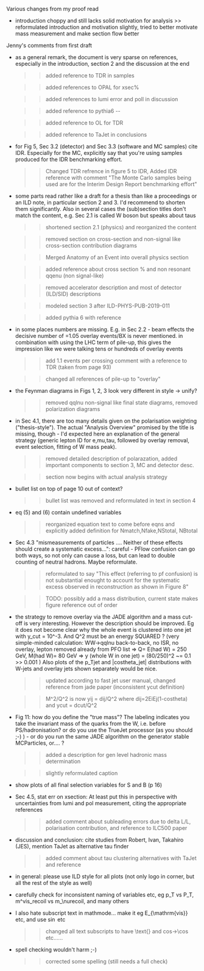 

Various changes from my proof read

- introduction choppy and still lacks solid motivation for analysis
		>> reformulated introduction and motivation slightly, tried to better motivate mass measurement and make section flow better

Jenny's comments from first draft

- as a general remark, the document is very sparse on references, especially in the introduction, section 2 and the discussion at the end

	>> added reference to TDR in samples

	>> added references to OPAL for xsec%

	>> added references to lumi error and poll in discussion

	>> added reference to pythia6 --

	>> added reference to OL for TDR

	>> added reference to TaJet in conclusions

- for Fig 5, Sec 3.2 (detector) and Sec 3.3 (software and MC samples) cite IDR. Especially for the MC, explicitly say that you're using samples produced
   for the IDR benchmarking effort.

	>> Changed TDR refrence in figure 5 to IDR, Added IDR reference with comment "The Monte Carlo samples being used are for the Interim Design Report benchmarking effort"


- some parts read rather like a draft for a thesis than like a proceedings or an ILD note, in particular section 2 and 3. I'd recommend to shorten
   them significantly. Also in several cases the (sub)section titles don't match the content, e.g. Sec 2.1 is called W boson but speaks about taus

	>> shortened section 2.1 (physics) and reorganized the content

    >> removed section on cross-section and non-signal like cross-section contribution diagrams

    >> Merged Anatomy of an Event into overall physics section

	>> added reference about cross section % and non resonant qqenu (non signal-like)

	>> removed accelerator description and most of detector (ILD/SID) descriptions

	>> modeled section 3 after ILD-PHYS-PUB-2019-011

	>> added pythia 6 with reference


- in some places numbers are missing. E.g. in Sec 2.2 - beam effects the decisive number of <N>=1.05 overlay events/BX is never mentioned.
   in combination with using the LHC term of pile-up, this gives the impression like we were talking tens or hundreds of overlay events
	
	>> add 1.1 events per crossing comment with a reference to TDR (taken from page 93)

	>> changed all references of pile-up to "overlay"


- the Feynman diagrams in Figs 1, 2, 3 look very different in style -> unify?
	 
	>> removed qqlnu non-signal like final state diagrams, removed polarization diagrams


- in Sec 4.1, there are too many details given on the polarisation weighting ("thesis-style"). The actual "Analysis Overview" promised by the title
   is missing, though - I'd expected here an explanation of the general strategy (generic lepton ID for e,mu,tau, followed by overlay removal, event selection,
   fitting of W mass peak).
	
	>> removed detailed description of polarazation, added important components to section 3, MC and detector desc.

	>> section now begins with actual analysis strategy 



- bullet list on top of page 10 out of context?

	>> bullet list was removed and reformulated in text in section 4


- eq (5) and (6) contain undefined variables

	>> reorganized equation text to come before eqns and explicitly added definition for Nmatch,Nfake,NStotal, NBtotal


- Sec 4.3 "mismeasurements of particles .... Neither of these effects should create a systematic excess...": careful - PFlow confusion can go both ways, so not
    only can cause a loss, but can lead to double counting of neutral hadrons. Maybe reformulate.

	>>reformulated to say "This effect (referring to pf confusion) is not substantial enought to account for the systematic excess observed in reconstruction as shown in Figure 8"

	>> TODO: possibly add a mass distribution, current state makes figure reference out of order


- the strategy to remove overlay via the JADE algorithm and a mass cut-off is very interesting. However the description should be improved.
   Eg it does not become clear why the whole event is clustered into one jet with y_cut = 10^-3. And Q^2 must be an energy SQUARED ?
   (very simple-minded calculation: WW->qqlnu back-to-back, no ISR, no overlay, lepton removed already from PFO list
    => Q= E(had W) = 250 GeV, M(had W)= 80 GeV => y (whole W in one jet) = (80/250)^2 ~= 0.1 >> 0.001 )
   Also plots of the p_Tjet and |costheta_jet| distributions with W-jets and overlay jets shown separately would be nice.

	>> updated according to fast jet user manual, changed reference from jade paper (inconsistent ycut definition)

	>> M^2/Q^2 is now yij = dij/Q^2 where dij=2EiEj(1-costheta) and ycut = dcut/Q^2


- Fig 11: how do you define the "true mass"? The labeling indicates you take the invariant mass of the quarks from the W, i.e. before PS/hadronisation?
    or do you use the TrueJet processor (as you should ;-) ) - or do you run the same JADE algorithm on the generator stable MCParticles, or.... ?

	>> added a description for gen level hadronic mass determination

	>> slightly reformulated caption


- show plots of all final selection variables for S and B (p 16)


- Sec 4.5, stat err on xsection: At least put this in perspective with uncertainties from lumi and pol measurement, citing the appropriate references

	>> added comment about subleading errors due to delta L/L, polarisation contribution, and reference to ILC500 paper
  

- discussion and conclusion: cite studies from Robert, Ivan, Takahiro (JES), mention TaJet as alternative tau finder

	>> added comment about tau clustering alternatives with TaJet and reference



- in general: please use ILD style for all plots (not only logo in corner, but all the rest of the style as well)


- carefully check for inconsistent naming of variables etc, eg p_T vs P_T, m^vis_recoil vs m_\nurecoil, and many others
- I also hate subscript text in mathmode... make it eg E_{\mathrm{vis}} etc, and use $\sin{}$ etc

	>> changed all text subscripts to have \text{} and cos->\cos etc......


- spell checking wouldn't harm ;-)
	>> corrected some spelling (still needs a full check)

